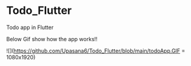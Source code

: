 # Todo_Flutter
Todo app in Flutter

Below Gif show how the app works!!

![](https://github.com/Upasana6/Todo_Flutter/blob/main/todoApp.GIF = 1080x1920)
